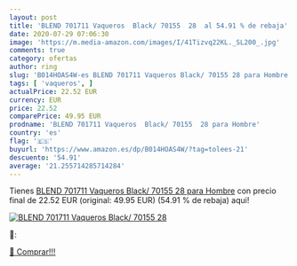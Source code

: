 ```yaml
---
layout: post
title: 'BLEND 701711 Vaqueros  Black/ 70155  28  al 54.91 % de rebaja'
date: 2020-07-29 07:06:30
image: 'https://m.media-amazon.com/images/I/41Tizvq22KL._SL200_.jpg'
comments: true
category: ofertas
author: ring
slug: 'B014HOAS4W-es BLEND 701711 Vaqueros Black/ 70155 28 para Hombre'
tags: [ 'vaqueros', ]
actualPrice: 22.52 EUR
currency: EUR
price: 22.52
comparePrice: 49.95 EUR
prodname: 'BLEND 701711 Vaqueros  Black/ 70155  28 para Hombre'
country: 'es'
flag: '🇪🇸'
buyurl: 'https://www.amazon.es/dp/B014HOAS4W/?tag=tolees-21'
descuento: '54.91'
average: '21.255714285714284'
---
```


Tienes [BLEND 701711 Vaqueros  Black/ 70155  28 para Hombre](https://www.amazon.es/dp/B014HOAS4W/?tag=tolees-21) con precio final de  22.52 EUR (original: 49.95 EUR) (54.91 %  de rebaja) aqui!

[![BLEND 701711 Vaqueros  Black/ 70155  28 ](https://m.media-amazon.com/images/I/41Tizvq22KL._SL200_.jpg)](https://www.amazon.es/dp/B014HOAS4W/?tag=tolees-21)

🔎:


[🛒 Comprar!!!](https://www.amazon.es/dp/B014HOAS4W/?tag=tolees-21)
